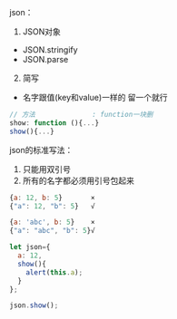 json：

1. JSON对象
  - JSON.stringify
  - JSON.parse

2. 简写
  - 名字跟值(key和value)一样的      留一个就行
```js
// 方法              : function一块删
show: function (){...}
show(){...}
```

json的标准写法：
1. 只能用双引号
2. 所有的名字都必须用引号包起来

```js
{a: 12, b: 5}       ×
{"a": 12, "b": 5}   √

{a: 'abc', b: 5}    ×
{"a": "abc", "b": 5}√
```

```js
let json={
  a: 12,
  show(){
    alert(this.a);
  }
};

json.show();
```